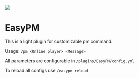 [![](https://img.shields.io/modrinth/dt/nEw4blzM?logo=modrinth)](https://modrinth.com/plugin/easypm)
--
# EasyPM
This is a light plugin for customizable pm command.

Usage: ```/pm <Online player> <Message>```

All parameters are configurable in ```/plugins/EasyPM/config.yml```

To reload all configs use ```/easypm reload```
